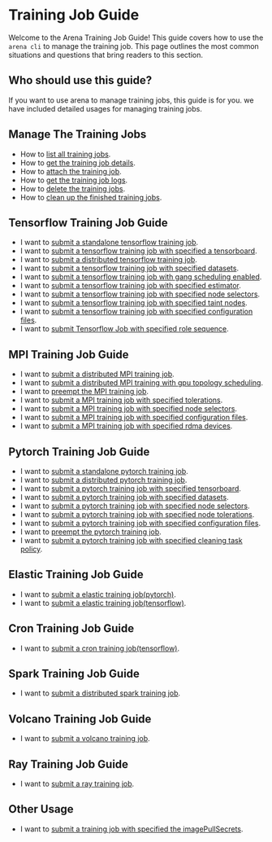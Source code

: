 # Training Job Guide

Welcome to the Arena Training Job Guide! This guide covers how to use the `arena cli` to manage the training job. This page outlines the most common situations and questions that bring readers to this section.


## Who should use this guide?

If you want to use arena to manage training jobs, this guide is for you. we have included detailed usages for managing training jobs.

## Manage The Training Jobs

* How to [list all training jobs](common/list_jobs.md).
* How to [get the training job details](common/get_job.md).
* How to [attach the training job](common/attach_job.md).
* How to [get the training job logs](common/get_job_logs.md). 
* How to [delete the training jobs](common/delete_jobs.md).
* How to [clean up the finished training jobs](common/prune_jobs.md). 

## Tensorflow Training Job Guide

* I want to [submit a standalone tensorflow training job](tfjob/standalone.md).
* I want to [submit a tensorflow training job with specified a tensorboard](tfjob/tensorboard.md).
* I want to [submit a distributed tensorflow training job](tfjob/distributed.md).
* I want to [submit a tensorflow training job with specified datasets](tfjob/dataset.md).
* I want to [submit a tensorflow training job with gang scheduling enabled](tfjob/gangschd.md).
* I want to [submit a tensorflow training job with specified estimator](tfjob/estimator.md).
* I want to [submit a tensorflow training job with specified node selectors](tfjob/selector.md).
* I want to [submit a tensorflow training job with specified taint nodes](tfjob/toleration.md).
* I want to [submit a tensorflow training job with specified configuration files](tfjob/assign_config_file.md).
* I want to [submit Tensorflow Job with specified role sequence](tfjob/role-sequence.md).

## MPI Training Job Guide

* I want to [submit a distributed MPI training job](mpijob/distributed.md).
* I want to [submit a distributed MPI training with gpu topology scheduling](mpijob/gputopology.md).
* I want to [preempt the MPI training job](mpijob/preempted.md).
* I want to [submit a MPI training job with specified tolerations](mpijob/toleration.md).
* I want to [submit a MPI training job with specified node selectors](mpijob/selector.md).
* I want to [submit a MPI training job with specified configuration files](mpijob/assign_config_file.md).
* I want to [submit a MPI training job with specified rdma devices](mpijob/rdma.md).


## Pytorch Training Job Guide

* I want to [submit a standalone pytorch training job](pytorchjob/standalone.md).
* I want to [submit a distributed pytorch training job](pytorchjob/distributed.md).
* I want to [submit a pytorch training job with specified tensorboard](pytorchjob/tensorboard.md).
* I want to [submit a pytorch training job with specified datasets](pytorchjob/distributed-data.md).
* I want to [submit a pytorch training job with specified node selectors](pytorchjob/node-selector.md).
* I want to [submit a pytorch training job with specified node tolerations](pytorchjob/node-toleration.md).
* I want to [submit a pytorch training job with specified configuration files](pytorchjob/assign-config-file.md).
* I want to [preempt the pytorch training job](pytorchjob/preempted.md).
* I want to [submit a pytorch training job with specified cleaning task policy](pytorchjob/clean-pod-policy.md).  

## Elastic Training Job Guide

* I want to [submit a elastic training job(pytorch)](etjob/elastictraining-pytorch-synthetic.md).
* I want to [submit a elastic training job(tensorflow)](etjob/elastictraining-tensorflow2-mnist.md).

## Cron Training Job Guide

* I want to [submit a cron training job(tensorflow)](cron/cron-tfjob.md).

## Spark Training Job Guide

* I want to [submit a distributed spark training job](sparkjob/distributed.md).

## Volcano Training Job Guide

* I want to [submit a volcano training job](volcanojob/volcanojob.md).

## Ray Training Job Guide

* I want to [submit a ray training job](rayjob/rayjob.md).

## Other Usage

* I want to [submit a training job with specified the imagePullSecrets](common/image-pull-secret.md).
